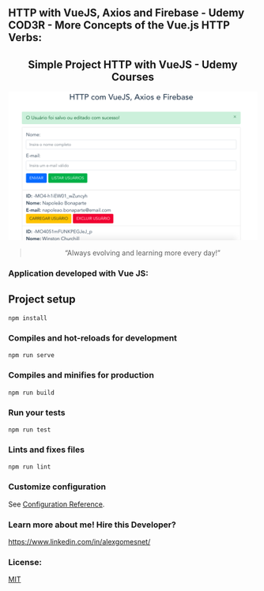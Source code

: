 ## HTTP with VueJS, Axios and Firebase - Udemy COD3R - More Concepts of the Vue.js HTTP Verbs:

<h2 align="center"> 
  Simple Project HTTP with VueJS - Udemy Courses 
</h2>

<p align="center">
  <img src="./assets/images/http_vuejs.png" alt="HTTP with VueJS, Axios and Firebase - Dashboard Page" width="1280">
</p>

<blockquote align="center">“Always evolving and learning more every day!”</blockquote>

### Application developed with Vue JS:

## Project setup
```
npm install
```

### Compiles and hot-reloads for development
```
npm run serve
```

### Compiles and minifies for production
```
npm run build
```

### Run your tests
```
npm run test
```

### Lints and fixes files
```
npm run lint
```

### Customize configuration
See [Configuration Reference](https://cli.vuejs.org/config/).

### Learn more about me! Hire this Developer?

  https://www.linkedin.com/in/alexgomesnet/

### License:

  [MIT](LICENSE)
